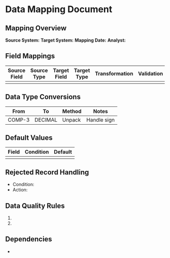 # Data Mapping Document

## Mapping Overview
**Source System:** 
**Target System:** 
**Mapping Date:** 
**Analyst:** 

## Field Mappings

| Source Field | Source Type | Target Field | Target Type | Transformation | Validation |
|--------------|------------|--------------|-------------|----------------|------------|
| | | | | | |

## Data Type Conversions
| From | To | Method | Notes |
|------|----|--------|-------|
| COMP-3 | DECIMAL | Unpack | Handle sign |

## Default Values
| Field | Condition | Default |
|-------|-----------|---------|
| | | |

## Rejected Record Handling
- Condition:
- Action:

## Data Quality Rules
1. 
2. 

## Dependencies
- 

